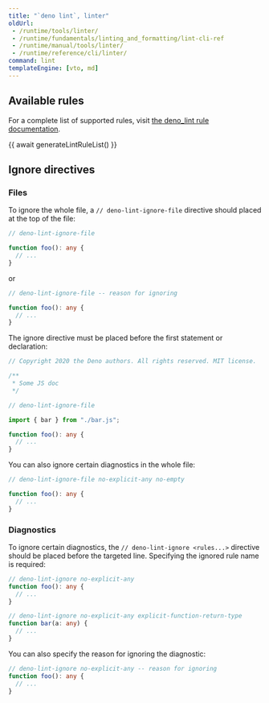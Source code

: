 ```yaml
---
title: "`deno lint`, linter"
oldUrl:
 - /runtime/tools/linter/
 - /runtime/fundamentals/linting_and_formatting/lint-cli-ref
 - /runtime/manual/tools/linter/
 - /runtime/reference/cli/linter/
command: lint
templateEngine: [vto, md]
---
```


## Available rules

For a complete list of supported rules, visit
[the deno_lint rule documentation](https://lint.deno.land).

{{ await generateLintRuleList() }}

## Ignore directives

### Files

To ignore the whole file, a `// deno-lint-ignore-file` directive should placed
at the top of the file:

```ts
// deno-lint-ignore-file

function foo(): any {
  // ...
}
```

or

```ts
// deno-lint-ignore-file -- reason for ignoring

function foo(): any {
  // ...
}
```

The ignore directive must be placed before the first statement or declaration:

```ts
// Copyright 2020 the Deno authors. All rights reserved. MIT license.

/**
 * Some JS doc
 */

// deno-lint-ignore-file

import { bar } from "./bar.js";

function foo(): any {
  // ...
}
```

You can also ignore certain diagnostics in the whole file:

```ts
// deno-lint-ignore-file no-explicit-any no-empty

function foo(): any {
  // ...
}
```

### Diagnostics

To ignore certain diagnostics, the `// deno-lint-ignore <rules...>` directive
should be placed before the targeted line. Specifying the ignored rule name is
required:

```ts
// deno-lint-ignore no-explicit-any
function foo(): any {
  // ...
}

// deno-lint-ignore no-explicit-any explicit-function-return-type
function bar(a: any) {
  // ...
}
```

You can also specify the reason for ignoring the diagnostic:

```ts
// deno-lint-ignore no-explicit-any -- reason for ignoring
function foo(): any {
  // ...
}
```
